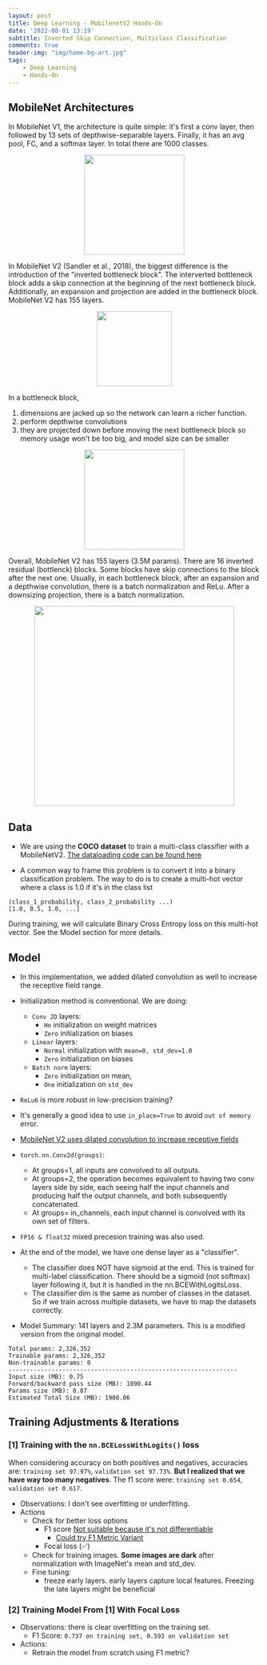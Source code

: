 ```yaml
---
layout: post
title: Deep Learning - MobilenetV2 Hands-On
date: '2022-08-01 13:19'
subtitle: Inverted Skip Connection, Multiclass Classification
comments: true
header-img: "img/home-bg-art.jpg"
tags:
    - Deep Learning
    - Hands-On
---
```


## MobileNet Architectures

In MobileNet V1, the architecture is quite simple: it's first a conv layer, then followed by 13 sets of depthwise-separable layers. Finally, it has an avg pool, FC, and a softmax layer. In total there are 1000 classes.

<div style="text-align: center;">
<p align="center">
    <figure>
        <img src="https://github.com/user-attachments/assets/4dc56f26-3abe-42e8-a29e-2a636407e40a" height="200" alt=""/>
    </figure>
</p>
</div>

In MobileNet V2 (Sandler et al., 2018), the biggest difference is the introduction of the "inverted bottleneck block". The interverted bottleneck block adds a skip connection at the beginning of the next bottleneck block. Additionally, an expansion and projection are added in the bottleneck block. MobileNet V2 has 155 layers.

<div style="text-align: center;">
<p align="center">
    <figure>
        <img src="https://github.com/user-attachments/assets/8eff937b-241e-4a69-b877-a1ed564efa7f" height="150" alt=""/>
    </figure>
</p>
</div>

In a bottleneck block,

1. dimensions are jacked up so the network can learn a richer function.
2. perform depthwise convolutions
3. they are projected down before moving the next bottleneck block so memory usage won't be too big, and model size can be smaller

<div style="text-align: center;">
<p align="center">
    <figure>
        <img src="https://github.com/user-attachments/assets/32afa29b-3146-4dd8-9dee-de772b633f70" height="200" alt=""/>
    </figure>
</p>
</div>

Overall, MobileNet V2 has 155 layers (3.5M params). There are 16 inverted residual (bottlenck) blocks. Some blocks have skip connections to the block after the next one. Usually, in each bottleneck block, after an expansion and a depthwise convolution, there is a batch normalization and ReLu. After a downsizing projection, there is a batch normalization.

<div style="text-align: center;">
<p align="center">
    <figure>
        <img src="https://github.com/user-attachments/assets/e9e5502a-8c50-4b71-8791-a8a1c35e88b2" height="400" alt=""/>
    </figure>
</p>
</div>

## Data

- We are using the **COCO dataset** to train a multi-class classifier with a MobileNetV2. [The dataloading code can be found here](https://github.com/RicoJia/Machine_Learning/blob/b309416af67339a67612a8f99ea692117b9ebca6/RicoModels_pkg/ricomodels/utils/data_loading.py#L380)

- A common way to frame this problem is to convert it into a binary classification problem. The way to do is to create a multi-hot vector where a class is 1.0 if it's in the class list

```
(class_1_probability, class_2_probability ...)
[1.0, 0.5, 1.0, ...]
```

During training, we will calculate Binary Cross Entropy loss on this multi-hot vector. See the Model section for more details.

## Model

- In this implementation, we added dilated convolution as well to increase the receptive field range.

- Initialization method is conventional. We are doing:
  - `Conv 2D` layers:
    - `He` initialization on weight matrices
    - `Zero` initialization on biases
  - `Linear` layers:
    - `Normal` initialization with `mean=0, std_dev=1.0`
    - `Zero` initialization on biases
  - `Batch norm` layers:
    - `Zero` initialization on mean,
    - `One` initialization on `std_dev`

- `ReLu6` is more robust in low-precision training?
- It's generally a good idea to use `in_place=True` to avoid `out of memory` error.
- [MobileNet V2 uses dilated convolution to increase receptive fields](https://github.com/VainF/DeepLabV3Plus-Pytorch/blob/4e1087de98bc49d55b9239ae92810ef7368660db/network/backbone/mobilenetv2.py#L68)
- `torch.nn.Conv2d(groups)`:
  - At groups=1, all inputs are convolved to all outputs.
  - At groups=2, the operation becomes equivalent to having two conv layers side by side, each seeing half the input channels and producing half the output channels, and both subsequently concatenated.
  - At groups= in_channels, each input channel is convolved with its own set of filters.
- `FP16 & float32` mixed precesion training was also used.

- At the end of the model, we have one dense layer as a "classifier".
  - The classifier does NOT have sigmoid at the end. This is trained for multi-label classification. There should be a sigmoid (not softmax) layer following it, but it is handled in the nn.BCEWithLogitsLoss.
  - The classifier dim is the same as number of classes in the dataset. So if we train across multiple datasets, we have to map the datasets correctly.
- Model Summary: 141 layers and 2.3M parameters. This is a modified version from the original model.

```
Total params: 2,326,352
Trainable params: 2,326,352
Non-trainable params: 0
----------------------------------------------------------------
Input size (MB): 0.75
Forward/backward pass size (MB): 1890.44
Params size (MB): 8.87
Estimated Total Size (MB): 1900.06
```

## Training Adjustments & Iterations

### [1] Training with the `nn.BCELossWithLogits()` loss

When considering accuracy on both positives and negatives, accuracies are: `training set 97.97%`, `validation set 97.73%`. **But I realized that we have way too many negatives**. The f1 score were: `training set 0.654`, `validation set 0.617`.

- Observations: I don't see overfitting or underfitting.
- Actions
  - Check for better loss options
    - F1 score [Not suitable because it's not differentiable](./2022-01-08-deep-learning-Activation-Losses.markdown)
      - [Could try F1 Metric Variant](https://www.kaggle.com/code/rejpalcz/best-loss-function-for-f1-score-metric/comments)
    - Focal loss (✅)
  - Check for training images. **Some images are dark** after normalization with ImageNet's mean and std_dev.
  - Fine tuning:
    - freeze early layers. early layers capture local features. Freezing the late layers might be beneficial

### [2] Training Model From [1] With Focal Loss

- Observations: there is clear overfitting on the training set.
  - F1 Score: `0.737 on training set, 0.593 on validation set`
- Actions:
  - Retrain the model from scratch using F1 metric?
